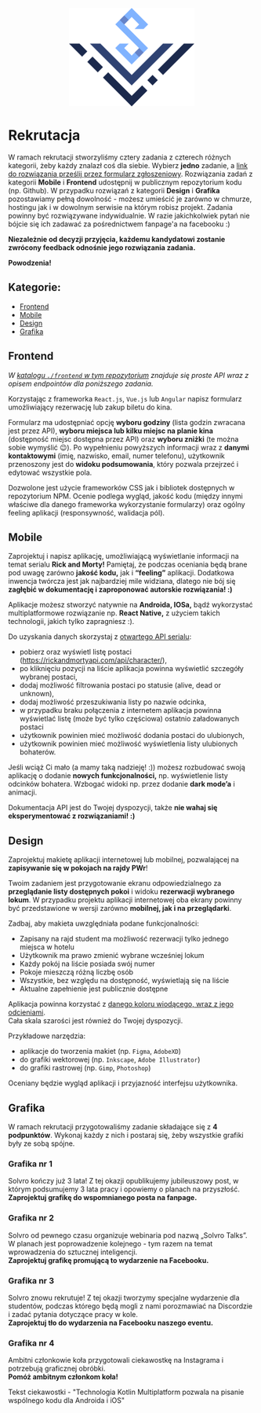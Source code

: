 <div align="center">
<img src="./assets/logo_solvro.png" height="200">
</div>

# Rekrutacja

W ramach rekrutacji stworzyliśmy cztery zadania z czterech różnych kategorii, żeby każdy znalazł coś dla siebie. Wybierz **jedno** zadanie, a [link do rozwiązania prześlij przez formularz zgłoszeniowy](https://forms.gle/ZgieC3G2VDBEQQEv6). Rozwiązania zadań z kategorii **Mobile** i **Frontend** udostępnij w publicznym repozytorium kodu (np. Github). W przypadku rozwiązań z kategorii **Design** i **Grafika** pozostawiamy pełną dowolność - możesz umieścić je zarówno w chmurze, hostingu jak i w dowolnym serwisie na którym robisz projekt. Zadania powinny być rozwiązywane indywidualnie.
W razie jakichkolwiek pytań nie bójcie się ich zadawać za pośrednictwem fanpage'a na facebooku :)  
  
**Niezależnie od decyzji przyjęcia, każdemu kandydatowi zostanie zwrócony feedback odnośnie jego rozwiązania zadania.**  

**Powodzenia!**

## Kategorie:

  - [Frontend](#Frontend)
  - [Mobile](#Mobile)
  - [Design](#Design)
  - [Grafika](#Grafika)
<a name="Frontend"></a>

## Frontend

_W [katalogu `./frontend` w tym repozytorium](https://github.com/Solvro/rekrutacja/tree/master/frontend) znajduje się proste API wraz z opisem endpointów dla poniższego zadania._

Korzystając z frameworka `React.js`, `Vue.js` lub `Angular` napisz formularz umożliwiający rezerwację lub zakup biletu do kina.

Formularz ma udostępniać opcję **wyboru godziny** (lista godzin zwracana jest przez API), **wyboru miejsca lub kilku miejsc na planie kina** (dostępność miejsc dostępna przez API) oraz **wyboru zniżki** (te można sobie wymyślić :wink:). Po wypełnieniu powyższych informacji wraz z **danymi kontaktowymi** (imię, nazwisko, email, numer telefonu), użytkownik przenoszony jest do **widoku podsumowania**, który pozwala przejrzeć i edytować wszystkie pola.

Dozwolone jest użycie frameworków CSS jak i bibliotek dostępnych w repozytorium NPM. Ocenie podlega wygląd, jakość kodu (między innymi właściwe dla danego frameworka wykorzystanie formularzy) oraz ogólny feeling aplikacji (responsywność, walidacja pól).  

<a name="Mobile"></a>

## Mobile

Zaprojektuj i napisz aplikację, umożliwiającą wyświetlanie informacji na temat serialu **Rick and Morty!** Pamiętaj, że podczas oceniania będą brane pod uwagę zarówno **jakość kodu,** jak i **“feeling”** aplikacji. Dodatkowa inwencja twórcza jest jak najbardziej mile widziana, dlatego nie bój się **zagłębić w dokumentację i zaproponować autorskie rozwiązania! :)** 

Aplikacje możesz stworzyć natywnie na **Androida, IOSa,** bądź wykorzystać multiplatformowe rozwiązanie np. **React Native,** z użyciem takich technologii, jakich tylko zapragniesz :).

Do uzyskania danych skorzystaj z [otwartego API serialu](https://rickandmortyapi.com/documentation/):
- pobierz oraz wyświetl listę postaci (https://rickandmortyapi.com/api/character/),
- po kliknięciu pozycji na liście aplikacja powinna wyświetlić szczegóły wybranej postaci,
- dodaj możliwość filtrowania postaci po statusie (alive, dead or unknown),
- dodaj możliwość przeszukiwania listy po nazwie odcinka,
- w przypadku braku połączenia z internetem aplikacja powinna wyświetlać listę (może być tylko częściowa) ostatnio załadowanych postaci
- użytkownik powinien mieć możliwość dodania postaci do ulubionych,
- użytkownik powinien mieć możliwość wyświetlenia listy ulubionych bohaterów.

Jeśli wciąż Ci mało (a mamy taką nadzieję! :)) możesz rozbudować swoją aplikację o dodanie **nowych funkcjonalności,** np. wyświetlenie listy odcinków bohatera. Wzbogać widoki np. przez dodanie **dark mode’a** i animacji.

Dokumentacja API jest do Twojej dyspozycji, także **nie wahaj się eksperymentować z rozwiązaniami! :)**

<a name="Design"></a>

## Design

Zaprojektuj makietę aplikacji internetowej lub mobilnej, pozwalającej na **zapisywanie się w pokojach na rajdy PWr**!

Twoim zadaniem jest przygotowanie ekranu odpowiedzialnego za **przeglądanie listy dostępnych pokoi** i widoku **rezerwacji wybranego lokum**. W przypadku projektu aplikacji internetowej oba ekrany powinny być przedstawione w wersji zarówno **mobilnej, jak i na przeglądarki**.

Zadbaj, aby makieta uwzględniała podane funkcjonalności:
- Zapisany na rajd student ma możliwość rezerwacji tylko jednego miejsca w hotelu
- Użytkownik ma prawo zmienić wybrane wcześniej lokum
- Każdy pokój na liście posiada swój numer
- Pokoje mieszczą różną liczbę osób
- Wszystkie, bez względu na dostępność, wyświetlają się na liście
- Aktualne zapełnienie jest publicznie dostępne

Aplikacja powinna korzystać z [danego koloru wiodącego, wraz z jego odcieniami](./assets/palette.png).  
Cała skala szarości jest również do Twojej dyspozycji.

Przykładowe narzędzia:
- aplikacje do tworzenia makiet (np. `Figma`, `AdobeXD`)
- do grafiki wektorowej (np. `Inkscape`, `Adobe Illustrator`)
- do grafiki rastrowej (np. `Gimp`, `Photoshop`)

Oceniany będzie wygląd aplikacji i przyjazność interfejsu użytkownika.  

<a name="Grafika"></a>

## Grafika
W ramach rekrutacji przygotowaliśmy zadanie składające się z **4 podpunktów**. Wykonaj każdy z nich i postaraj się, żeby wszystkie grafiki były ze sobą spójne.

### Grafika nr 1
Solvro kończy już 3 lata! Z tej okazji opublikujemy jubileuszowy post, w którym podsumujemy 3 lata pracy i opowiemy o planach na przyszłość.  
**Zaprojektuj grafikę do wspomnianego posta na fanpage.**

### Grafika nr 2
Solvro od pewnego czasu organizuje webinaria pod nazwą „Solvro Talks”.
W planach jest poprowadzenie kolejnego - tym razem na temat wprowadzenia do sztucznej inteligencji.  
**Zaprojektuj grafikę promującą to wydarzenie na Facebooku.**

### Grafika nr 3
Solvro znowu rekrutuje! Z tej okazji tworzymy specjalne wydarzenie dla studentów, podczas którego będą mogli z nami porozmawiać na Discordzie i zadać pytania dotyczące pracy w kole.  
**Zaprojektuj tło do wydarzenia na Facebooku naszego eventu.**

### Grafika nr 4
Ambitni członkowie koła przygotowali ciekawostkę na Instagrama i potrzebują graficznej obróbki.  
**Pomóż ambitnym członkom koła!**

Tekst ciekawostki - "Technologia Kotlin Multiplatform pozwala na pisanie wspólnego kodu dla Androida i iOS"
